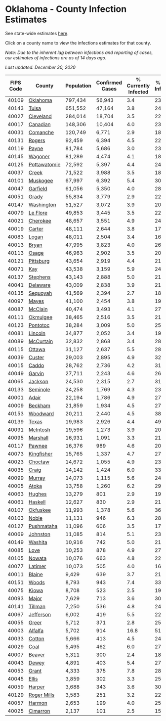 # Oklahoma - County Infection Estimates

See state-wide estimates [here](/infections/us-ok).

Click on a county name to view the infections estimates for that county.

*Note: Due to the inherent lag between infections and reporting of cases, our estimates of infections are as of 14 days ago.*

*Last updated: December 30, 2020*

|   FIPS Code |                       County |   Population |   Confirmed Cases |   % Currently Infected |   % Total Infected |
|-------------|------------------------------|--------------|-------------------|------------------------|--------------------|
|       40109 |         [Oklahoma](oklahoma) |      797,434 |            56,943 |                    3.4 |               23.8 |
|       40143 |               [Tulsa](tulsa) |      651,552 |            47,164 |                    3.8 |               24.2 |
|       40027 |       [Cleveland](cleveland) |      284,014 |            18,704 |                    3.5 |               22.1 |
|       40017 |         [Canadian](canadian) |      148,306 |            10,404 |                    4.0 |               23.0 |
|       40031 |         [Comanche](comanche) |      120,749 |             6,771 |                    2.9 |               18.7 |
|       40131 |             [Rogers](rogers) |       92,459 |             6,394 |                    4.5 |               22.5 |
|       40119 |               [Payne](payne) |       81,784 |             5,686 |                    3.0 |               23.2 |
|       40145 |           [Wagoner](wagoner) |       81,289 |             4,474 |                    4.1 |               18.3 |
|       40125 | [Pottawatomie](pottawatomie) |       72,592 |             5,397 |                    4.4 |               24.0 |
|       40037 |               [Creek](creek) |       71,522 |             3,988 |                    3.5 |               18.9 |
|       40101 |         [Muskogee](muskogee) |       67,997 |             6,392 |                    5.4 |               30.8 |
|       40047 |         [Garfield](garfield) |       61,056 |             5,350 |                    4.0 |               28.6 |
|       40051 |               [Grady](grady) |       55,834 |             3,779 |                    2.9 |               22.0 |
|       40147 |     [Washington](washington) |       51,527 |             3,072 |                    3.9 |               20.7 |
|       40079 |         [Le Flore](le-flore) |       49,853 |             3,445 |                    3.5 |               22.4 |
|       40021 |         [Cherokee](cherokee) |       48,657 |             3,551 |                    4.9 |               24.2 |
|       40019 |             [Carter](carter) |       48,111 |             2,644 |                    3.8 |               17.7 |
|       40083 |               [Logan](logan) |       48,011 |             2,504 |                    3.4 |               16.8 |
|       40013 |               [Bryan](bryan) |       47,995 |             3,823 |                    4.0 |               26.0 |
|       40113 |               [Osage](osage) |       46,963 |             2,902 |                    3.5 |               20.8 |
|       40121 |       [Pittsburg](pittsburg) |       43,654 |             2,919 |                    4.4 |               21.4 |
|       40071 |                   [Kay](kay) |       43,538 |             3,159 |                    5.9 |               24.1 |
|       40137 |         [Stephens](stephens) |       43,143 |             2,888 |                    5.0 |               21.4 |
|       40041 |         [Delaware](delaware) |       43,009 |             2,838 |                    3.9 |               21.9 |
|       40135 |         [Sequoyah](sequoyah) |       41,569 |             2,394 |                    2.7 |               18.9 |
|       40097 |               [Mayes](mayes) |       41,100 |             2,454 |                    3.8 |               19.5 |
|       40087 |           [McClain](mcclain) |       40,474 |             3,493 |                    4.1 |               27.9 |
|       40111 |         [Okmulgee](okmulgee) |       38,465 |             2,516 |                    3.5 |               21.6 |
|       40123 |         [Pontotoc](pontotoc) |       38,284 |             3,009 |                    5.0 |               25.4 |
|       40081 |           [Lincoln](lincoln) |       34,877 |             2,052 |                    3.4 |               19.3 |
|       40089 |       [McCurtain](mccurtain) |       32,832 |             2,868 |                    3.4 |               28.9 |
|       40115 |             [Ottawa](ottawa) |       31,127 |             2,637 |                    5.5 |               28.1 |
|       40039 |             [Custer](custer) |       29,003 |             2,895 |                    4.9 |               32.4 |
|       40015 |               [Caddo](caddo) |       28,762 |             2,736 |                    4.2 |               31.3 |
|       40049 |             [Garvin](garvin) |       27,711 |             2,243 |                    4.6 |               26.5 |
|       40065 |           [Jackson](jackson) |       24,530 |             2,315 |                    2.7 |               31.6 |
|       40133 |         [Seminole](seminole) |       24,258 |             1,769 |                    4.3 |               23.8 |
|       40001 |               [Adair](adair) |       22,194 |             1,786 |                    4.9 |               27.6 |
|       40009 |           [Beckham](beckham) |       21,859 |             1,934 |                    4.5 |               27.9 |
|       40153 |         [Woodward](woodward) |       20,211 |             2,440 |                    4.5 |               38.9 |
|       40139 |               [Texas](texas) |       19,983 |             2,926 |                    4.4 |               49.7 |
|       40091 |         [McIntosh](mcintosh) |       19,596 |             1,273 |                    3.9 |               20.8 |
|       40095 |         [Marshall](marshall) |       16,931 |             1,091 |                    3.3 |               21.1 |
|       40117 |             [Pawnee](pawnee) |       16,376 |               989 |                    4.6 |               20.9 |
|       40073 |     [Kingfisher](kingfisher) |       15,765 |             1,337 |                    4.7 |               27.7 |
|       40023 |           [Choctaw](choctaw) |       14,672 |             1,055 |                    4.9 |               23.1 |
|       40035 |               [Craig](craig) |       14,142 |             1,424 |                    6.0 |               33.0 |
|       40099 |             [Murray](murray) |       14,073 |             1,115 |                    5.6 |               24.9 |
|       40005 |               [Atoka](atoka) |       13,758 |             1,260 |                    6.2 |               29.9 |
|       40063 |             [Hughes](hughes) |       13,279 |               801 |                    2.9 |               19.6 |
|       40061 |           [Haskell](haskell) |       12,627 |               830 |                    2.9 |               21.4 |
|       40107 |         [Okfuskee](okfuskee) |       11,993 |             1,378 |                    5.6 |               36.9 |
|       40103 |               [Noble](noble) |       11,131 |               946 |                    6.3 |               28.3 |
|       40127 |     [Pushmataha](pushmataha) |       11,096 |               606 |                    3.5 |               17.3 |
|       40069 |         [Johnston](johnston) |       11,085 |               814 |                    5.1 |               23.7 |
|       40149 |           [Washita](washita) |       10,916 |               742 |                    5.0 |               21.6 |
|       40085 |                 [Love](love) |       10,253 |               878 |                    4.9 |               27.7 |
|       40105 |             [Nowata](nowata) |       10,076 |               663 |                    4.8 |               22.1 |
|       40077 |           [Latimer](latimer) |       10,073 |               505 |                    4.0 |               16.4 |
|       40011 |             [Blaine](blaine) |        9,429 |               639 |                    3.7 |               21.7 |
|       40151 |               [Woods](woods) |        8,793 |               943 |                    7.4 |               33.2 |
|       40075 |               [Kiowa](kiowa) |        8,708 |               523 |                    2.5 |               19.9 |
|       40093 |               [Major](major) |        7,629 |               713 |                    3.6 |               30.2 |
|       40141 |           [Tillman](tillman) |        7,250 |               536 |                    4.8 |               24.3 |
|       40067 |       [Jefferson](jefferson) |        6,002 |               419 |                    5.5 |               22.1 |
|       40055 |               [Greer](greer) |        5,712 |               371 |                    2.8 |               25.1 |
|       40003 |           [Alfalfa](alfalfa) |        5,702 |               914 |                   16.8 |               51.6 |
|       40033 |             [Cotton](cotton) |        5,666 |               413 |                    4.5 |               24.5 |
|       40029 |                 [Coal](coal) |        5,495 |               462 |                    6.0 |               27.3 |
|       40007 |             [Beaver](beaver) |        5,311 |               300 |                    2.4 |               18.7 |
|       40043 |               [Dewey](dewey) |        4,891 |               403 |                    5.4 |               27.3 |
|       40053 |               [Grant](grant) |        4,333 |               375 |                    7.8 |               28.0 |
|       40045 |               [Ellis](ellis) |        3,859 |               302 |                    3.3 |               25.8 |
|       40059 |             [Harper](harper) |        3,688 |               343 |                    3.6 |               30.2 |
|       40129 |   [Roger Mills](roger-mills) |        3,583 |               251 |                    3.2 |               22.6 |
|       40057 |             [Harmon](harmon) |        2,653 |               199 |                    4.0 |               25.0 |
|       40025 |         [Cimarron](cimarron) |        2,137 |               101 |                    2.5 |               15.8 |